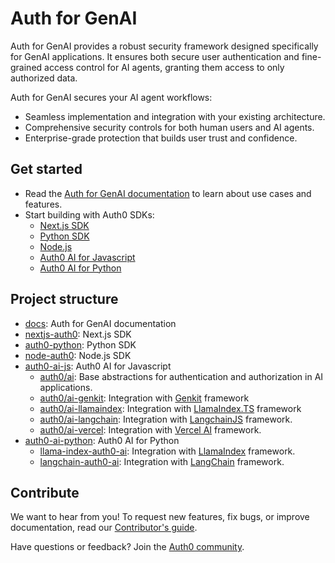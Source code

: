 # Auth for GenAI

Auth for GenAI provides a robust security framework designed specifically for GenAI applications. It ensures both secure user authentication and fine-grained access control for AI agents, granting them access to only authorized data.

Auth for GenAI secures your AI agent workflows:

- Seamless implementation and integration with your existing architecture.
- Comprehensive security controls for both human users and AI agents.
- Enterprise-grade protection that builds user trust and confidence.

## Get started

- Read the [Auth for GenAI documentation](https://sko-labs-poc.vercel.app/ai/docs) to learn about use cases and features. 
- Start building with Auth0 SDKs:
    - [Next.js SDK](https://github.com/auth0/nextjs-auth0)
    - [Python SDK](https://github.com/auth0/auth0-python)
    - [Node.js](https://github.com/auth0/node-auth0)
    - [Auth0 AI for Javascript](https://github.com/auth0-lab/auth0-ai-js)
    - [Auth0 AI for Python](https://github.com/auth0-lab/auth0-ai-python)

## Project structure

- [docs](https://github.com/atko-cic-lab/a0-labs-sb): Auth for GenAI documentation
- [nextjs-auth0](https://github.com/auth0/nextjs-auth0): Next.js SDK
- [auth0-python](https://github.com/auth0/auth0-python): Python SDK
- [node-auth0](https://github.com/auth0/node-auth0): Node.js SDK
- [auth0-ai-js](https://github.com/auth0-lab/auth0-ai-js): Auth0 AI for Javascript
	- [auth0/ai](https://github.com/auth0-lab/auth0-ai-js/tree/main/packages/ai): Base abstractions for authentication and authorization in AI applications.
	- [auth0/ai-genkit](https://github.com/auth0-lab/auth0-ai-js/tree/main/packages/ai-genkit): Integration with [Genkit](https://firebase.google.com/docs/genkit) framework
	- [auth0/ai-llamaindex](https://github.com/auth0-lab/auth0-ai-js/tree/main/packages/ai-llamaindex): Integration with [LlamaIndex.TS](https://ts.llamaindex.ai/) framework
	- [auth0/ai-langchain](https://github.com/auth0-lab/auth0-ai-js/tree/main/packages/ai-langchain): Integration with [LangchainJS](https://js.langchain.com/docs/introduction/) framework.
	- [auth0/ai-vercel](https://github.com/auth0-lab/auth0-ai-js/tree/main/packages/ai-vercel): Integration with [Vercel AI](https://sdk.vercel.ai/) framework.
- [auth0-ai-python](https://github.com/auth0-lab/auth0-ai-python): Auth0 AI for Python
	- [llama-index-auth0-ai](https://github.com/auth0-lab/auth0-ai-python/blob/main/packages/llama-index-auth0-ai): Integration with [LlamaIndex](https://docs.llamaindex.ai/en/stable/) framework.
	- [langchain-auth0-ai](https://github.com/auth0-lab/auth0-ai-python/blob/main/packages/langchain-auth0-ai): Integration with [LangChain](https://python.langchain.com/docs/tutorials/) framework.

## Contribute

We want to hear from you! To request new features, fix bugs, or improve documentation, read our [Contributor's guide](https://github.com/auth0/open-source-template/blob/master/GENERAL-CONTRIBUTING.md).

Have questions or feedback? Join the [Auth0 community](https://community.auth0.com/).
